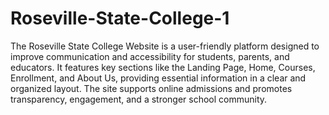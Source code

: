 # Roseville-State-College-1

The Roseville State College Website is a user-friendly platform designed to improve communication and accessibility for students, parents, and educators. It features key sections like the Landing Page, Home, Courses, Enrollment, and About Us, providing essential information in a clear and organized layout. The site supports online admissions and promotes transparency, engagement, and a stronger school community.
